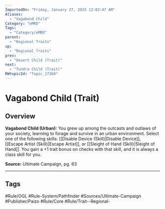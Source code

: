 ```yaml
---
ImportedOn: "Friday, January 27, 2023 12:02:47 AM"
Aliases:
  - "Vagabond Child"
Category: "eMRD"
Tags:
  - "Category/eMRD"
parent:
  - "Regional Traits"
up:
  - "Regional Traits"
prev:
  - "Desert Child (Trait)"
next:
  - "Tundra Child (Trait)"
RWtopicId: "Topic_17368"
---
```

# Vagabond Child (Trait)
## Overview
**Vagabond Child (Urban):** You grew up among the outcasts and outlaws of your society, learning to forage and survive in an urban environment. Select one of the following skills: [[Disable Device (Skill)|Disable Device]], [[Escape Artist (Skill)|Escape Artist]], or [[Sleight of Hand (Skill)|Sleight of Hand]]. You gain a +1 trait bonus on checks with that skill, and it is always a class skill for you.

**Source:** Ultimate Campaign, pg. 63


---
## Tags
#Rule/OGL #Rule-System/Pathfinder #Sources/Ultimate-Campaign #Publisher/Paizo #Rule/Core #Rule/Trait--Regional-

